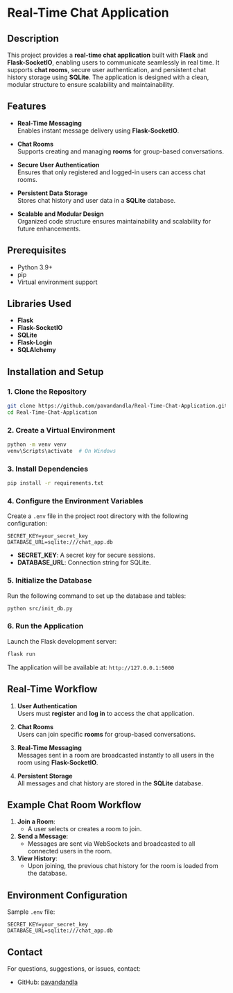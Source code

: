 # **Real-Time Chat Application**

## **Description**

This project provides a **real-time chat application** built with **Flask** and **Flask-SocketIO**, enabling users to communicate seamlessly in real time. It supports **chat rooms**, secure user authentication, and persistent chat history storage using **SQLite**. The application is designed with a clean, modular structure to ensure scalability and maintainability.



## **Features**

- **Real-Time Messaging**  
    Enables instant message delivery using **Flask-SocketIO**.
    
- **Chat Rooms**  
    Supports creating and managing **rooms** for group-based conversations.
    
- **Secure User Authentication**  
    Ensures that only registered and logged-in users can access chat rooms.
    
- **Persistent Data Storage**  
    Stores chat history and user data in a **SQLite** database.
    
- **Scalable and Modular Design**  
    Organized code structure ensures maintainability and scalability for future enhancements.
    


## Prerequisites

- Python 3.9+
- pip
- Virtual environment support
## **Libraries Used**

- **Flask** 
- **Flask-SocketIO** 
- **SQLite** 
- **Flask-Login** 
- **SQLAlchemy** 



## **Installation and Setup**

### **1. Clone the Repository**

```bash
git clone https://github.com/pavandandla/Real-Time-Chat-Application.git
cd Real-Time-Chat-Application
```



### **2. Create a Virtual Environment**

```bash
python -m venv venv
venv\Scripts\activate  # On Windows
```



### **3. Install Dependencies**

```bash
pip install -r requirements.txt
```



### **4. Configure the Environment Variables**

Create a `.env` file in the project root directory with the following configuration:

```plaintext
SECRET_KEY=your_secret_key
DATABASE_URL=sqlite:///chat_app.db
```

- **SECRET_KEY**: A secret key for secure sessions.
- **DATABASE_URL**: Connection string for SQLite.



### **5. Initialize the Database**

Run the following command to set up the database and tables:

```bash
python src/init_db.py
```



### **6. Run the Application**

Launch the Flask development server:

```bash
flask run
```

The application will be available at: `http://127.0.0.1:5000`



## **Real-Time Workflow**

1. **User Authentication**  
    Users must **register** and **log in** to access the chat application.
    
2. **Chat Rooms**  
    Users can join specific **rooms** for group-based conversations.
    
3. **Real-Time Messaging**  
    Messages sent in a room are broadcasted instantly to all users in the room using **Flask-SocketIO**.
    
4. **Persistent Storage**  
    All messages and chat history are stored in the **SQLite** database.
    



## **Example Chat Room Workflow**

1. **Join a Room**:
    - A user selects or creates a room to join.
2. **Send a Message**:
    - Messages are sent via WebSockets and broadcasted to all connected users in the room.
3. **View History**:
    - Upon joining, the previous chat history for the room is loaded from the database.



## **Environment Configuration**

Sample `.env` file:

```plaintext
SECRET_KEY=your_secret_key
DATABASE_URL=sqlite:///chat_app.db
```


## **Contact**

For questions, suggestions, or issues, contact:

- GitHub: [pavandandla](https://github.com/pavandandla)
